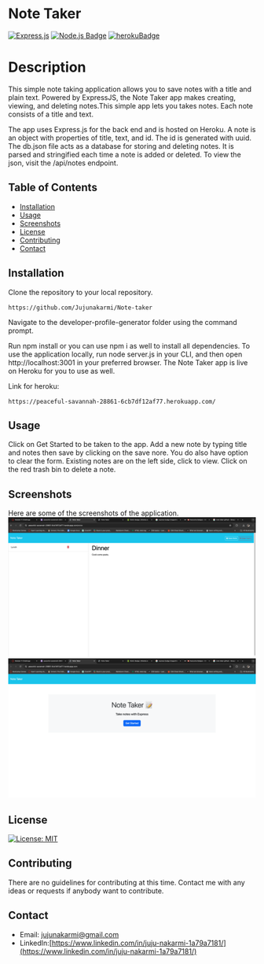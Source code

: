 # Note Taker

[![Express.js](https://img.shields.io/badge/express.js-%23404d59.svg?style=for-the-badge&logo=express&logoColor=%2361DAFB)](https://expressjs.com/)
[![Node.js Badge](https://img.shields.io/badge/Node.js-43853D?style=for-the-badge&logo=node.js&logoColor=white)](https://nodejs.org/en) 
[![herokuBadge](https://img.shields.io/badge/Heroku-430098?style=for-the-badge&logo=heroku&logoColor=white)](https://www.heroku.com/)

# Description
This simple note taking application allows you to save notes with a title and plain text. Powered by ExpressJS, the Note Taker app makes creating, viewing, and deleting notes.This simple app lets you takes notes. Each note consists of a title and text.

The app uses Express.js for the back end and is hosted on Heroku. A note is an object with properties of title, text, and id. The id is generated with uuid. The db.json file acts as a database for storing and deleting notes. It is parsed and stringified each time a note is added or deleted. To view the json, visit the /api/notes endpoint.



  ## Table of Contents

* [Installation](#installation)
* [Usage](#usage)
* [Screenshots](#screenshots)
* [License](#license)
* [Contributing](#contributing)
* [Contact](#contact)

## Installation

Clone the repository to your local repository.
```
https://github.com/Jujunakarmi/Note-taker

```
Navigate to the developer-profile-generator folder using the command prompt.

Run npm install or you can use npm i as well to install all dependencies. To use the application locally, run node server.js in your CLI, and then open http://localhost:3001 in your preferred browser. The Note Taker app is live on Heroku for you to use as well.

Link for heroku:
```
https://peaceful-savannah-28861-6cb7df12af77.herokuapp.com/
```

## Usage

Click on Get Started to be taken to the app. Add a new note by typing title and notes then save by clicking on the save nore. You do also have option to clear the form. Existing notes are on the left side, click to view. Click on the red trash bin to delete a note.

## Screenshots
Here are some of the screenshots of the application.
![Screenshot image of the application.](./assets/screenshots/screenshot-1.png)
![Screenshot image of the application.](./assets/screenshots/screenshot-2.png)


## License
[![License: MIT](https://img.shields.io/badge/License-MIT-blue.svg)](https://opensource.org/licenses/MIT)

## Contributing

There are no guidelines for contributing at this time. Contact me with any ideas or requests if anybody want to contribute.


## Contact
* Email: jujunakarmi@gmail.com
* LinkedIn:[https://www.linkedin.com/in/juju-nakarmi-1a79a7181/](https://www.linkedin.com/in/juju-nakarmi-1a79a7181/)